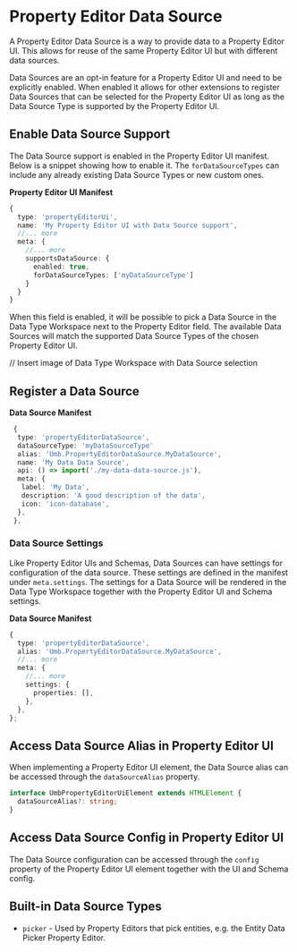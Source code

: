 # Property Editor Data Source

A Property Editor Data Source is a way to provide data to a Property Editor UI. This allows for reuse of the same Property Editor UI but with different data sources.

Data Sources are an opt-in feature for a Property Editor UI and need to be explicitly enabled. When enabled it allows for other extensions to register Data Sources that can be selected for the Property Editor UI as long as the Data Source Type is supported by the Property Editor UI.

## Enable Data Source Support

The Data Source support is enabled in the Property Editor UI manifest. Below is a snippet showing how to enable it. The `forDataSourceTypes` can include any already existing Data Source Types or new custom ones.

**Property Editor UI Manifest**
```typescript
{
  type: 'propertyEditorUi',
  name: 'My Property Editor UI with Data Source support',
  //... more
  meta: {
    //... more
    supportsDataSource: {
      enabled: true,
      forDataSourceTypes: ['myDataSourceType']
    }
  }
}
```

When this field is enabled, it will be possible to pick a Data Source in the Data Type Workspace next to the Property Editor field. The available Data Sources will match the supported Data Source Types of the chosen Property Editor UI.

// Insert image of Data Type Workspace with Data Source selection

## Register a Data Source

**Data Source Manifest**
```typescript
 {
  type: 'propertyEditorDataSource',
  dataSourceType: 'myDataSourceType'
  alias: 'Umb.PropertyEditorDataSource.MyDataSource',
  name: 'My Data Data Source',
  api: () => import('./my-data-data-source.js'),
  meta: {
   label: 'My Data',
   description: 'A good description of the data',
   icon: 'icon-database',
  },
 },
```

### Data Source Settings
Like Property Editor UIs and Schemas, Data Sources can have settings for configuration of the data source. These settings are defined in the manifest under `meta.settings`. The settings for a Data Source will be rendered in the Data Type Workspace together with the Property Editor UI and Schema settings.

**Data Source Manifest**
```typescript
{
  type: 'propertyEditorDataSource',
  alias: 'Umb.PropertyEditorDataSource.MyDataSource',
  //... more
  meta: {
    //... more
    settings: {
      properties: [],
    },
  },
};
```

## Access Data Source Alias in Property Editor UI

When implementing a Property Editor UI element, the Data Source alias can be accessed through the `dataSourceAlias` property.

```typescript
interface UmbPropertyEditorUiElement extends HTMLElement {
  dataSourceAlias?: string;
}
```

## Access Data Source Config in Property Editor UI
The Data Source configuration can be accessed through the `config` property of the Property Editor UI element together with the UI and Schema config.

## Built-in Data Source Types
* `picker` - Used by Property Editors that pick entities, e.g. the Entity Data Picker Property Editor.

